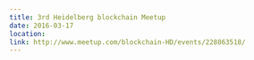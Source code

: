 ```yaml
---
title: 3rd Heidelberg blockchain Meetup
date: 2016-03-17
location: 
link: http://www.meetup.com/blockchain-HD/events/228863518/
---
```

